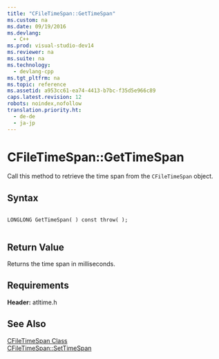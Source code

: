 ```yaml
---
title: "CFileTimeSpan::GetTimeSpan"
ms.custom: na
ms.date: 09/19/2016
ms.devlang: 
  - C++
ms.prod: visual-studio-dev14
ms.reviewer: na
ms.suite: na
ms.technology: 
  - devlang-cpp
ms.tgt_pltfrm: na
ms.topic: reference
ms.assetid: a953cc61-ea74-4413-b7bc-f35d5e966c89
caps.latest.revision: 12
robots: noindex,nofollow
translation.priority.ht: 
  - de-de
  - ja-jp
---
```

# CFileTimeSpan::GetTimeSpan
Call this method to retrieve the time span from the `CFileTimeSpan` object.  
  
## Syntax  
  
```  
  
LONGLONG GetTimeSpan( ) const throw( );  
  
```  
  
## Return Value  
 Returns the time span in milliseconds.  
  
## Requirements  
 **Header:** atltime.h  
  
## See Also  
 [CFileTimeSpan Class](../vs140/CFileTimeSpan-Class.md)   
 [CFileTimeSpan::SetTimeSpan](../vs140/CFileTimeSpan--SetTimeSpan.md)